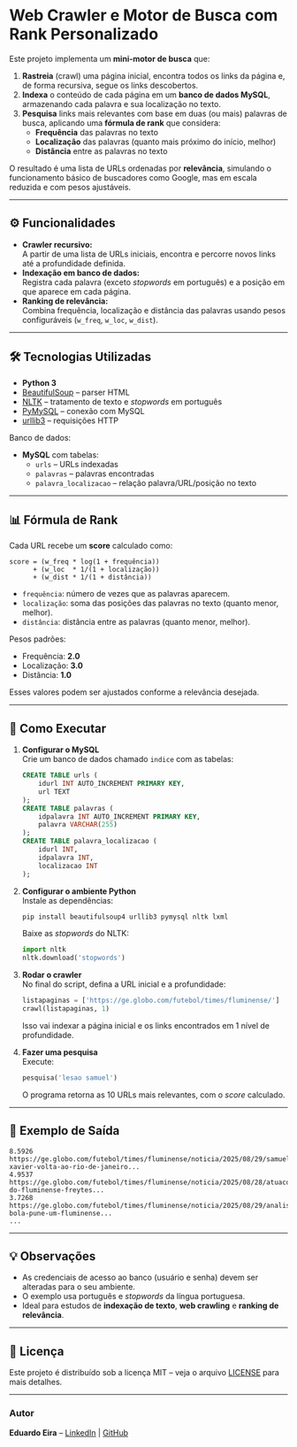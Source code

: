 # Web Crawler e Motor de Busca com Rank Personalizado

Este projeto implementa um **mini-motor de busca** que:
1. **Rastreia** (crawl) uma página inicial, encontra todos os links da página e, de forma recursiva, segue os links descobertos.
2. **Indexa** o conteúdo de cada página em um **banco de dados MySQL**, armazenando cada palavra e sua localização no texto.
3. **Pesquisa** links mais relevantes com base em duas (ou mais) palavras de busca, aplicando uma **fórmula de rank** que considera:
   - **Frequência** das palavras no texto
   - **Localização** das palavras (quanto mais próximo do início, melhor)
   - **Distância** entre as palavras no texto

O resultado é uma lista de URLs ordenadas por **relevância**, simulando o funcionamento básico de buscadores como Google, mas em escala reduzida e com pesos ajustáveis.

---

## ⚙️ Funcionalidades

- **Crawler recursivo:**  
  A partir de uma lista de URLs iniciais, encontra e percorre novos links até a profundidade definida.
- **Indexação em banco de dados:**  
  Registra cada palavra (exceto *stopwords* em português) e a posição em que aparece em cada página.
- **Ranking de relevância:**  
  Combina frequência, localização e distância das palavras usando pesos configuráveis (`w_freq`, `w_loc`, `w_dist`).

---

## 🛠️ Tecnologias Utilizadas

- **Python 3**
- [BeautifulSoup](https://www.crummy.com/software/BeautifulSoup/) – parser HTML
- [NLTK](https://www.nltk.org/) – tratamento de texto e *stopwords* em português
- [PyMySQL](https://pypi.org/project/PyMySQL/) – conexão com MySQL
- [urllib3](https://urllib3.readthedocs.io/) – requisições HTTP

Banco de dados:
- **MySQL** com tabelas:
  - `urls` – URLs indexadas
  - `palavras` – palavras encontradas
  - `palavra_localizacao` – relação palavra/URL/posição no texto

---

## 📊 Fórmula de Rank

Cada URL recebe um **score** calculado como:

```
score = (w_freq * log(1 + frequência))
      + (w_loc  * 1/(1 + localização))
      + (w_dist * 1/(1 + distância))
```

- `frequência`: número de vezes que as palavras aparecem.
- `localização`: soma das posições das palavras no texto (quanto menor, melhor).
- `distância`: distância entre as palavras (quanto menor, melhor).

Pesos padrões:
- Frequência: **2.0**
- Localização: **3.0**
- Distância: **1.0**

Esses valores podem ser ajustados conforme a relevância desejada.

---

## 🚀 Como Executar

1. **Configurar o MySQL**  
   Crie um banco de dados chamado `indice` com as tabelas:
   ```sql
   CREATE TABLE urls (
       idurl INT AUTO_INCREMENT PRIMARY KEY,
       url TEXT
   );
   CREATE TABLE palavras (
       idpalavra INT AUTO_INCREMENT PRIMARY KEY,
       palavra VARCHAR(255)
   );
   CREATE TABLE palavra_localizacao (
       idurl INT,
       idpalavra INT,
       localizacao INT
   );
   ```

2. **Configurar o ambiente Python**  
   Instale as dependências:
   ```bash
   pip install beautifulsoup4 urllib3 pymysql nltk lxml
   ```
   Baixe as *stopwords* do NLTK:
   ```python
   import nltk
   nltk.download('stopwords')
   ```

3. **Rodar o crawler**  
   No final do script, defina a URL inicial e a profundidade:
   ```python
   listapaginas = ['https://ge.globo.com/futebol/times/fluminense/']
   crawl(listapaginas, 1)
   ```
   Isso vai indexar a página inicial e os links encontrados em 1 nível de profundidade.

4. **Fazer uma pesquisa**  
   Execute:
   ```python
   pesquisa('lesao samuel')
   ```
   O programa retorna as 10 URLs mais relevantes, com o *score* calculado.

---

## 📌 Exemplo de Saída

```
8.5926  https://ge.globo.com/futebol/times/fluminense/noticia/2025/08/29/samuel-xavier-volta-ao-rio-de-janeiro...
4.9537  https://ge.globo.com/futebol/times/fluminense/noticia/2025/08/28/atuacoes-do-fluminense-freytes...
3.7268  https://ge.globo.com/futebol/times/fluminense/noticia/2025/08/29/analise-bola-pune-um-fluminense...
...
```

---

## 💡 Observações

- As credenciais de acesso ao banco (usuário e senha) devem ser alteradas para o seu ambiente.
- O exemplo usa português e *stopwords* da língua portuguesa.
- Ideal para estudos de **indexação de texto**, **web crawling** e **ranking de relevância**.

---

## 📜 Licença
Este projeto é distribuído sob a licença MIT – veja o arquivo [LICENSE](LICENSE) para mais detalhes.

---

### Autor
**Eduardo Eira** – [LinkedIn](https://www.linkedin.com/) | [GitHub](https://github.com/SEU_USUARIO)
